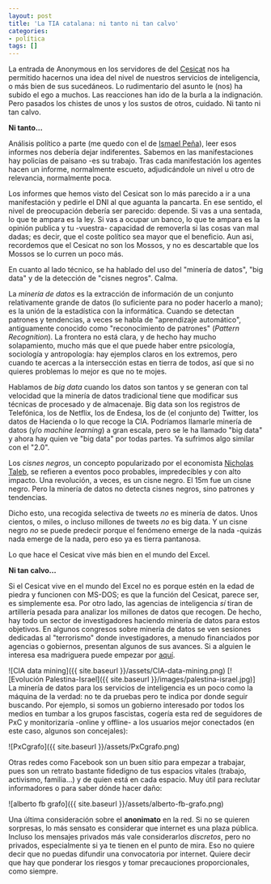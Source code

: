 ```yaml
---
layout: post
title: 'La TIA catalana: ni tanto ni tan calvo'
categories:
- política
tags: []
---
```


La entrada de Anonymous en los servidores de del [Cesicat](https://www.cesicat.cat/) nos ha permitido hacernos una idea del nivel de nuestros servicios de inteligencia, o más bien de sus sucedáneos. Lo rudimentario del asunto le (nos) ha subido el ego a muchos. Las reacciones han ido de la burla a la indignación. Pero pasados los chistes de unos y los sustos de otros, cuidado. Ni tanto ni tan calvo.

**Ni tanto...**

Análisis político a parte (me quedo con el de [Ismael Peña](http://ictlogy.net/sociedadred/20131028-el-falso-espionaje-del-cesicat-y-el-ciudadano-como-enemigo/)), leer esos informes nos debería dejar indiferentes. Sabemos en las manifestaciones hay policías de paisano -es su trabajo. Tras cada manifestación los agentes hacen un informe, normalmente escueto, adjudicándole un nivel u otro de relevancia, normalmente poca.

Los informes que hemos visto del Cesicat son lo más parecido a ir a una manifestación y pedirle el DNI al que aguanta la pancarta. En ese sentido, el nivel de preocupación debería ser parecido: depende. Si vas a una sentada, lo que te ampara es la ley. Si vas a ocupar un banco, lo que te ampara es la opinión publica y tu -vuestra- capacidad de removerla si las cosas van mal dadas; es decir, que el coste político sea mayor que el beneficio. Aun asi, recordemos que el Cesicat no son los Mossos, y no es descartable que los Mossos se lo curren un poco más.

En cuanto al lado técnico, se ha hablado del uso del "minería de datos", "big data" y de la detección de "cisnes negros". Calma.

La _minería de datos_ es la extracción de información de un conjunto relativamente grande de datos (lo suficiente para no poder hacerlo a mano); es la unión de la estadística con la informática. Cuando se detectan patrones y tendencias, a veces se habla de "aprendizaje automático", antiguamente conocido como "reconocimiento de patrones" (_Pattern Recognition_). La frontera no está clara, y de hecho hay mucho solapamiento, mucho más que el que puede haber entre psicología, sociología y antropología: hay ejemplos claros en los extremos, pero cuando te acercas a la intersección estas en tierra de todos, así que si no quieres problemas lo mejor es que no te mojes.

Hablamos de _big data_ cuando los datos son tantos y se generan con tal velocidad que la minería de datos tradicional tiene que modificar sus técnicas de procesado y de almacenaje. Big data son los registros de Telefónica, los de Netflix, los de Endesa, los de (el conjunto de) Twitter, los datos de Hacienda o lo que recoge la CIA. Podríamos llamarle minería de datos (y/o _machine learning_) a gran escala, pero se le ha llamado "big data" y ahora hay quien ve "big data" por todas partes. Ya sufrimos algo similar con el "2.0".

Los _cisnes negros_, un concepto popularizado por el economista [Nicholas Taleb](http://www.casadellibro.com/libro-el-cisne-negro-el-impacto-de-lo-altamente-improbable/9788449320774/1178810), se refieren a eventos poco probables, impredecibles y con alto impacto. Una revolución, a veces, es un cisne negro. El 15m fue un cisne negro. Pero la minería de datos no detecta cisnes negros, sino patrones y tendencias.

Dicho esto, una recogida selectiva de tweets _no_ es minería de datos. Unos cientos, o miles, o incluso millones de tweets _no_ es big data. Y un cisne negro _no_ se puede predecir porque el fenómeno emerge de la nada -quizás nada emerge de la nada, pero eso ya es tierra pantanosa.

Lo que hace el Cesicat vive más bien en el mundo del Excel.

**Ni tan calvo...**

Si el Cesicat vive en el mundo del Excel no es porque estén en la edad de piedra y funcionen con MS-DOS; es que la función del Cesicat, parece ser, es simplemente esa. Por otro lado, las agencias de inteligencia _sí_ tiran de artillería pesada para analizar los millones de datos que recogen. De hecho, hay todo un sector de investigadores haciendo minería de datos para estos objetivos. En algunos congresos sobre minería de datos se ven sesiones dedicadas al "terrorismo" donde investigadores, a menudo financiados por agencias o gobiernos, presentan algunos de sus avances. Si a alguien le interesa esa madriguera puede empezar por [aquí](http://dblp.org/search/#query=terrorism&qp=H1.205:W1.4:F1.4:F2.4:F3.4:F4.4).

![CIA data mining]({{ site.baseurl }}/assets/CIA-data-mining.png)
[![Evolución Palestina-Israel]({{ site.baseurl }}/images/palestina-israel.jpg)]
La minería de datos para los servicios de inteligencia es un poco como la máquina de la verdad: no te da pruebas pero te indica por donde seguir buscando. Por ejemplo, si somos un gobierno interesado por todos los medios en tumbar a los grupos fascistas, cogería esta red de seguidores de PxC y monitorizaría -online y offline- a los usuarios mejor conectados (en este caso, algunos son concejales):

![PxCgrafo]({{ site.baseurl }}/assets/PxCgrafo.png)

Otras redes como Facebook son un buen sitio para empezar a trabajar, pues son un retrato bastante fidedigno de tus espacios vitales (trabajo, activismo, familia...) y de quien está en cada espacio. Muy útil para reclutar informadores o para saber dónde hacer daño:

![alberto fb grafo]({{ site.baseurl }}/assets/alberto-fb-grafo.png)

Una última consideración sobre el **anonimato** en la red. Si no se quieren sorpresas, lo más sensato es considerar que internet es una plaza pública. Incluso los mensajes privados más vale considerarlos _discretos_, pero no privados, especialmente si ya te tienen en el punto de mira. Eso no quiere decir que no puedas difundir una convocatoria por internet. Quiere decir que hay que ponderar los riesgos y tomar precauciones proporcionales, como siempre.